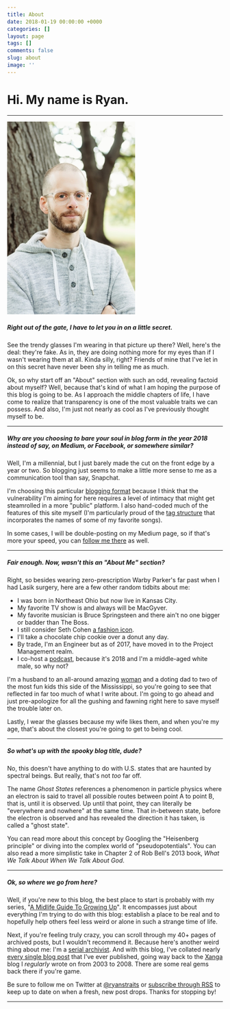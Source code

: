 ```yaml
---
title: About
date: 2018-01-19 00:00:00 +0000
categories: []
layout: page
tags: []
comments: false
slug: about
image: ''
---
```

# Hi. My name is Ryan.

---

![](/assets/images/DSC0933-small.jpg "Hey, it's me!")

##### Right out of the gate, I have to let you in on a little secret.

See the trendy glasses I'm wearing in that picture up there? Well, here's the deal: they're fake. As in, they are doing nothing more for my eyes than if I wasn't wearing them at all. Kinda silly, right? Friends of mine that I've let in on this secret have never been shy in telling me as much.

Ok, so why start off an "About" section with such an odd, revealing factoid about myself? Well, because that's kind of what I am hoping the purpose of this blog is going to be. As I approach the middle chapters of life, I have come to realize that transparency is one of the most valuable traits we can possess. And also, I'm just not nearly as cool as I've previously thought myself to be.

---

##### Why are you choosing to bare your soul in blog form in the year 2018 instead of say, on Medium, or Facebook, or somewhere similar?

Well, I'm a millennial, but I just barely made the cut on the front edge by a year or two. So blogging just seems to make a little more sense to me as a communication tool than say, Snapchat.

I'm choosing this particular [blogging format](http://www.jekyllrb.com) because I think that the vulnerability I'm aiming for here requires a level of intimacy that might get steamrolled in a more "public" platform. I also hand-coded much of the features of this site myself (I'm particularly proud of the [tag structure](/tag/now-that-im-older) that incorporates the names of some of my favorite songs).

In some cases, I will be double-posting on my Medium page, so if that's more your speed, you can [follow me there](https://www.medium.com/@ryanstraits) as well.

---

##### Fair enough. Now, wasn't this an "About Me" section?

Right, so besides wearing zero-prescription Warby Parker's far past when I had Lasik surgery, here are a few other random tidbits about me:

* I was born in Northeast Ohio but now live in Kansas City.
* My favorite TV show is and always will be MacGyver.
* My favorite musician is Bruce Springsteen and there ain't no one bigger or badder than The Boss.
* I still consider Seth Cohen [a fashion icon](https://twitter.com/ryanstraits/status/817788129298042886).
* I'll take a chocolate chip cookie over a donut any day.
* By trade, I'm an Engineer but as of 2017, have moved in to the Project Management realm.
* I co-host a [podcast](), because it's 2018 and I'm a middle-aged white male, so why not?

I'm a husband to an all-around amazing [woman](http://www.jordanstraits.com) and a doting dad to two of the most fun kids this side of the Mississippi, so you're going to see that reflected in far too much of what I write about. I'm going to go ahead and just pre-apologize for all the gushing and fawning right here to save myself the trouble later on.

Lastly, I wear the glasses because my wife likes them, and when you're my age, that's about the closest you're going to get to being cool.

---

##### So what's up with the spooky blog title, dude?

No, this doesn't have anything to do with U.S. states that are haunted by spectral beings. But really, that's not _too_ far off.

The name _Ghost States_ references a phenomenon in particle physics where an electron is said to travel all possible routes between point A to point B, that is, until it is observed. Up until that point, they can literally be "everywhere and nowhere" at the same time. That in-between state, before the electron is observed and has revealed the direction it has taken, is called a "ghost state".

You can read more about this concept by Googling the "Heisenberg principle" or diving into the complex world of "pseudopotentials". You can also read a more simplistic take in Chapter 2 of Rob Bell's 2013 book, _What We Talk About When We Talk About God_.

---

##### Ok, so where we go from here?

Well, if you're new to this blog, the best place to start is probably with my series, "[A Midlife Guide To Growing Up](/a-midlife-guide-to-growing-up.html)". It encompasses just about everything I'm trying to do with this blog: establish a place to be real and to hopefully help others feel less weird or alone in such a strange time of life.

Next, if you're feeling truly crazy, you can scroll through my 40+ pages of archived posts, but I wouldn't recommend it. Because here's another weird thing about me: I'm a [serial archivist](/2008/03/28/im-a-serial-archivist.html). And with this blog, I've collated nearly [every single blog post](/archive) that I've ever published, going way back to the [Xanga](/tag/xanga) blog I _regularly_ wrote on from 2003 to 2008. There are some real gems back there if you're game.

Be sure to follow me on Twitter at [@ryanstraits](https://twitter.com/ryanstraits) or [subscribe through RSS](/feed.xml) to keep up to date on when a fresh, new post drops. Thanks for stopping by!

---